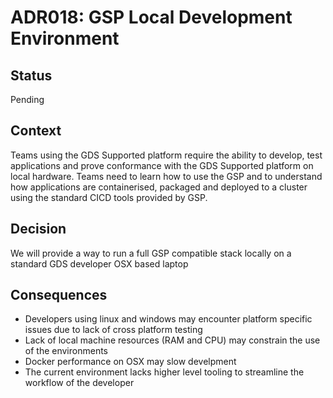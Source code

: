 # ADR018: GSP Local Development Environment

## Status

Pending

## Context

Teams using the GDS Supported platform require the ability to develop, test applications and prove conformance with the GDS Supported platform on local hardware. Teams need to learn how to use the GSP and to understand how applications are containerised, packaged and deployed to a cluster using the standard CICD tools provided by GSP. 

## Decision

We will provide a way to run a full GSP compatible stack locally on a standard GDS developer OSX based laptop

## Consequences
- Developers using linux and windows may encounter platform specific issues due to lack of cross platform testing
- Lack of local machine resources (RAM and CPU) may constrain the use of the environments
- Docker performance on OSX may slow develpment
- The current environment lacks higher level tooling to streamline the workflow of the developer
